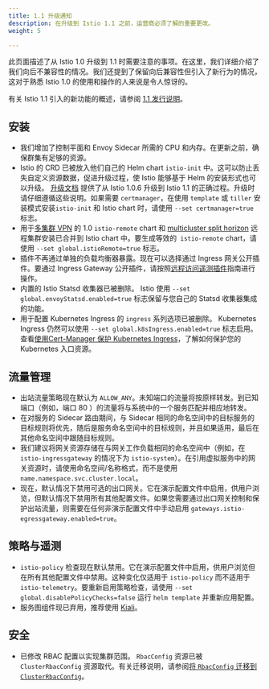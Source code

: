 ```yaml
---
title: 1.1 升级通知
description: 在升级到 Istio 1.1 之前，运营商必须了解的重要更改。
weight: 5

---
```


此页面描述了从 Istio 1.0 升级到 1.1 时需要注意的事项。在这里，我们详细介绍了我们向后不兼容性的情况。我们还提到了保留向后兼容性但引入了新行为的情况，这对于熟悉 Istio 1.0 的使用和操作的人来说是令人惊讶的。

有关 Istio 1.1 引入的新功能的概述，请参阅 [1.1 发行说明](/about/notes/1.1/)。

## 安装

- 我们增加了控制平面和 Envoy Sidecar 所需的 CPU 和内存。在更新之前，确保群集有足够的资源。
- Istio 的 CRD 已被放入他们自己的 Helm chart `istio-init` 中。这可以防止丢失自定义资源数据，促进升级过程，使 Istio 能够基于 Helm 的安装形式也可以升级。 [升级文档](/docs/setup/kubernetes/upgrade/steps/) 提供了从 Istio 1.0.6 升级到 Istio 1.1 的正确过程。升级时请仔细遵循这些说明。如果需要 `certmanager`，在使用 `template` 或 `tiller` 安装模式安装`istio-init` 和 Istio chart 时，请使用 `--set certmanager=true` 标志。
- 用于[多集群 VPN](/docs/setup/kubernetes/install/multicluster/vpn/) 的 1.0 `istio-remote` chart 和 [multicluster split horizo​​n](/docs/examples/multicluster/split-horizon-eds/) 远程集群安装已合并到 Istio chart 中。要生成等效的` istio-remote` chart，请使用 `--set global.istioRemote=true` 标志。
- 插件不再通过单独的负载均衡器暴露。现在可以选择通过 Ingress 网关公开插件。要通过 Ingress Gateway 公开插件，请按照[远程访问遥测插件](/docs/tasks/telemetry/gateways/)指南进行操作。
- 内置的 Istio Statsd 收集器已被删除。 Istio 使用 `--set global.envoyStatsd.enabled=true` 标志保留与您自己的 Statsd 收集器集成的功能。
- 用于配置 Kubernetes Ingress 的 `ingress` 系列选项已被删除。 Kubernetes Ingress 仍然可以使用 `--set global.k8sIngress.enabled=true` 标志启用。查看[使用Cert-Manager 保护 Kubernetes Ingress](/docs/examples/advanced-gateways/ingress-certmgr/)，了解如何保护您的 Kubernetes 入口资源。

## 流量管理

- 出站流量策略现在默认为 `ALLOW_ANY`。未知端口的流量将按原样转发。到已知端口（例如，端口 80 ）的流量将与系统中的一个服务匹配并相应地转发。
- 在对服务的 Sidecar 路由期间，与 Sidecar 相同的命名空间中的目标服务的目标规则将优先，随后是服务命名空间中的目标规则，并且如果适用，最后在其他命名空间中跟随目标规则。
- 我们建议将网关资源存储在与网关工作负载相同的命名空间中（例如，在 `istio-ingressgateway` 的情况下为 `istio-system`）。在引用虚拟服务中的网关资源时，请使用命名空间/名称格式，而不是使用 `name.namespace.svc.cluster.local`。
- 现在，默认情况下禁用可选的出口网关。它在演示配置文件中启用，供用户浏览，但默认情况下禁用所有其他配置文件。如果您需要通过出口网关控制和保护出站流量，则需要在任何非演示配置文件中手动启用 `gateways.istio-egressgateway.enabled=true`。

## 策略与遥测

- `istio-policy` 检查现在默认禁用。它在演示配置文件中启用，供用户浏览但在所有其他配置文件中禁用。这种变化仅适用于 `istio-policy` 而不适用于 `istio-telemetry`。要重新启用策略检查，请使用 `--set global.disablePolicyChecks=false` 运行 `helm template` 并重新应用配置。
- 服务图组件现已弃用，推荐使用 [Kiali](https://www.kiali.io/)。

## 安全

- 已修改 RBAC 配置以实现集群范围。 `RbacConfig` 资源已被 `ClusterRbacConfig` 资源取代。有关迁移说明，请参阅[将 `RbacConfig` 迁移到 `ClusterRbacConfig`](/docs/setup/kubernetes/upgrade/steps/#migrating-from-rbacconfig-to-clusterrbacconfig)。
